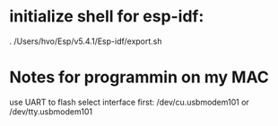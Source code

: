 # initialize shell for esp-idf:
. /Users/hvo/Esp/v5.4.1/Esp-idf/export.sh


# Notes for programmin on my MAC

use UART to flash
select interface first: /dev/cu.usbmodem101 or /dev/tty.usbmodem101